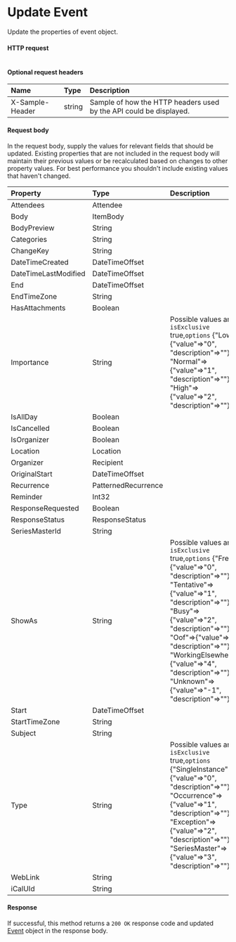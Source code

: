 # Update Event

Update the properties of event object.
#### HTTP request
<!-- { "blockType": "ignored" } -->
```http

```

#### Optional request headers
| Name       | Type | Description|
|:-----------|:------|:----------|
| X-Sample-Header  | string  | Sample of how the HTTP headers used by the API could be displayed.|

#### Request body
In the request body, supply the values for relevant fields that should be updated. Existing properties that are not included in the request body will maintain their previous values or be recalculated based on changes to other property values. For best performance you shouldn't include existing values that haven't changed.

| Property	   | Type	|Description|
|:---------------|:--------|:----------|
|Attendees|Attendee||
|Body|ItemBody||
|BodyPreview|String||
|Categories|String||
|ChangeKey|String||
|DateTimeCreated|DateTimeOffset||
|DateTimeLastModified|DateTimeOffset||
|End|DateTimeOffset||
|EndTimeZone|String||
|HasAttachments|Boolean||
|Importance|String| Possible values are: `isExclusive` true,`options` {"Low"=>{"value"=>"0", "description"=>""}, "Normal"=>{"value"=>"1", "description"=>""}, "High"=>{"value"=>"2", "description"=>""}}|
|IsAllDay|Boolean||
|IsCancelled|Boolean||
|IsOrganizer|Boolean||
|Location|Location||
|Organizer|Recipient||
|OriginalStart|DateTimeOffset||
|Recurrence|PatternedRecurrence||
|Reminder|Int32||
|ResponseRequested|Boolean||
|ResponseStatus|ResponseStatus||
|SeriesMasterId|String||
|ShowAs|String| Possible values are: `isExclusive` true,`options` {"Free"=>{"value"=>"0", "description"=>""}, "Tentative"=>{"value"=>"1", "description"=>""}, "Busy"=>{"value"=>"2", "description"=>""}, "Oof"=>{"value"=>"3", "description"=>""}, "WorkingElsewhere"=>{"value"=>"4", "description"=>""}, "Unknown"=>{"value"=>"-1", "description"=>""}}|
|Start|DateTimeOffset||
|StartTimeZone|String||
|Subject|String||
|Type|String| Possible values are: `isExclusive` true,`options` {"SingleInstance"=>{"value"=>"0", "description"=>""}, "Occurrence"=>{"value"=>"1", "description"=>""}, "Exception"=>{"value"=>"2", "description"=>""}, "SeriesMaster"=>{"value"=>"3", "description"=>""}}|
|WebLink|String||
|iCalUId|String||

#### Response
If successful, this method returns a `200 OK` response code and updated [Event](../resources/event.md) object in the response body.
